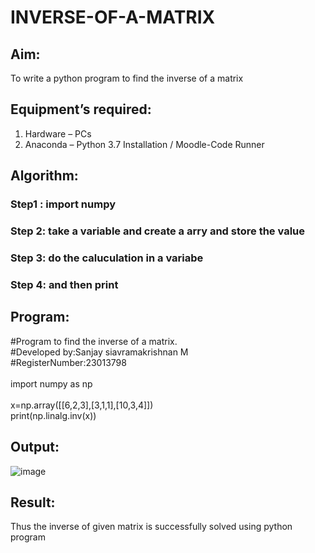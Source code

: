 # INVERSE-OF-A-MATRIX
## Aim:
To write a python program to find the inverse of a matrix
## Equipment’s required:
1. 	Hardware – PCs
2. 	Anaconda – Python 3.7 Installation / Moodle-Code Runner
## Algorithm:
### Step1 : import numpy
### Step 2: take a variable and create a arry and store the value
### Step 3: do the caluculation in a variabe 
### Step 4: and then print

## Program:
#Program to find the inverse of a matrix.<br>
#Developed by:Sanjay siavramakrishnan M<br>
#RegisterNumber:23013798<br>
<br>
import numpy as np<br>
<br>
x=np.array([[6,2,3],[3,1,1],[10,3,4]])<br>
print(np.linalg.inv(x))<br>
## Output:
![image](https://github.com/sanjaysivaramakrishnan/INVERSE-OF-A-MATRIX/assets/151629616/313783f6-6d48-462b-a620-57aa78bbe625)

## Result:
Thus the inverse of given matrix is successfully solved using python program

